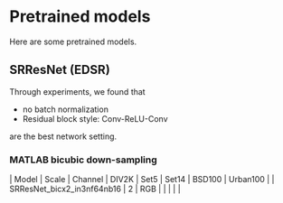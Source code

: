 # Pretrained models

Here are some pretrained models.

## SRResNet (EDSR)

Through experiments, we found that

- no batch normalization
- Residual block style: Conv-ReLU-Conv

are the best network setting.

### MATLAB bicubic down-sampling

| Model | Scale | Channel | DIV2K | Set5 | Set14 | BSD100 | Urban100 |
| SRResNet_bicx2_in3nf64nb16 | 2 | RGB | | | | |